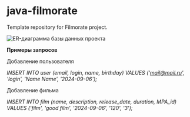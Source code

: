 # java-filmorate
Template repository for Filmorate project.

![ER-диаграмма базы данных проекта](https://github.com/pan1dan/java-filmorate/assets/146234042/2a8b02c0-393f-437a-ad8a-18028a20033d)

**Примеры запросов**

Добавление пользователя

*INSERT INTO user (email, login, name, birthday) VALUES ('mail@mail.ru', 'login', 'Name Name', '2024-09-06');*

Добавление фильма

*INSERT INTO film (name, description, release_date, duration, MPA_id) VALUES ('film', 'good film', '2024-09-06', '120', '3');*
